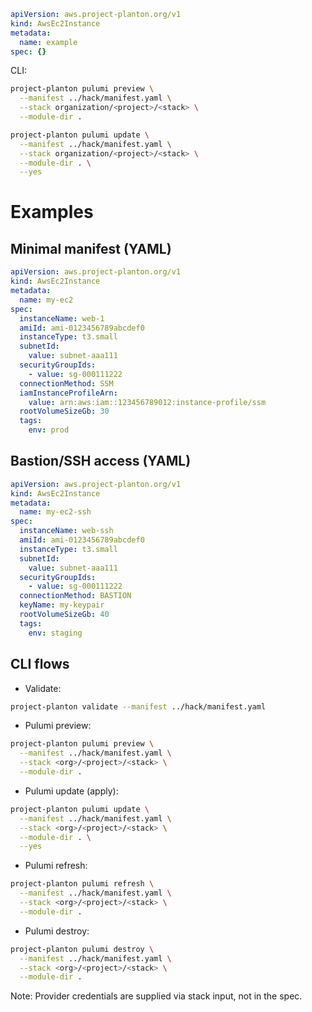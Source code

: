 ```yaml
apiVersion: aws.project-planton.org/v1
kind: AwsEc2Instance
metadata:
  name: example
spec: {}
```

CLI:

```bash
project-planton pulumi preview \
  --manifest ../hack/manifest.yaml \
  --stack organization/<project>/<stack> \
  --module-dir .

project-planton pulumi update \
  --manifest ../hack/manifest.yaml \
  --stack organization/<project>/<stack> \
  --module-dir . \
  --yes
```

# Examples

## Minimal manifest (YAML)
```yaml
apiVersion: aws.project-planton.org/v1
kind: AwsEc2Instance
metadata:
  name: my-ec2
spec:
  instanceName: web-1
  amiId: ami-0123456789abcdef0
  instanceType: t3.small
  subnetId:
    value: subnet-aaa111
  securityGroupIds:
    - value: sg-000111222
  connectionMethod: SSM
  iamInstanceProfileArn:
    value: arn:aws:iam::123456789012:instance-profile/ssm
  rootVolumeSizeGb: 30
  tags:
    env: prod
```

## Bastion/SSH access (YAML)
```yaml
apiVersion: aws.project-planton.org/v1
kind: AwsEc2Instance
metadata:
  name: my-ec2-ssh
spec:
  instanceName: web-ssh
  amiId: ami-0123456789abcdef0
  instanceType: t3.small
  subnetId:
    value: subnet-aaa111
  securityGroupIds:
    - value: sg-000111222
  connectionMethod: BASTION
  keyName: my-keypair
  rootVolumeSizeGb: 40
  tags:
    env: staging
```

## CLI flows
- Validate:
```bash
project-planton validate --manifest ../hack/manifest.yaml
```

- Pulumi preview:
```bash
project-planton pulumi preview \
  --manifest ../hack/manifest.yaml \
  --stack <org>/<project>/<stack> \
  --module-dir .
```

- Pulumi update (apply):
```bash
project-planton pulumi update \
  --manifest ../hack/manifest.yaml \
  --stack <org>/<project>/<stack> \
  --module-dir . \
  --yes
```

- Pulumi refresh:
```bash
project-planton pulumi refresh \
  --manifest ../hack/manifest.yaml \
  --stack <org>/<project>/<stack> \
  --module-dir .
```

- Pulumi destroy:
```bash
project-planton pulumi destroy \
  --manifest ../hack/manifest.yaml \
  --stack <org>/<project>/<stack> \
  --module-dir .
```

Note: Provider credentials are supplied via stack input, not in the spec.
